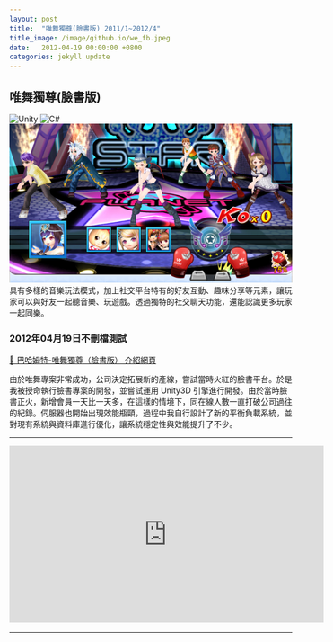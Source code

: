 ```yaml
---
layout: post
title:  "唯舞獨尊(臉書版) 2011/1~2012/4"
title_image: /image/github.io/we_fb.jpeg
date:   2012-04-19 00:00:00 +0800
categories: jekyll update
---
```


## 唯舞獨尊(臉書版)
![Unity](https://img.shields.io/badge/unity-%23000000.svg?style=for-the-badge&logo=unity&logoColor=white) ![C#](https://img.shields.io/badge/c%23-%23239120.svg?style=for-the-badge&logo=csharp&logoColor=white)  
![唯舞獨尊(臉書版)](/image/github.io/we_fb.jpeg)
具有多樣的音樂玩法模式，加上社交平台特有的好友互動、趣味分享等元素，讓玩家可以與好友一起聽音樂、玩遊戲。透過獨特的社交聊天功能，還能認識更多玩家一起同樂。

### 2012年04月19日不刪檔測試

[🔗 巴哈姆特-唯舞獨尊（臉書版） 介紹網頁](https://acg.gamer.com.tw/acgDetail.php?s=54751)

由於唯舞專案非常成功，公司決定拓展新的產線，嘗試當時火紅的臉書平台。於是我被授命執行臉書專案的開發，並嘗試運用 Unity3D 引擎進行開發。由於當時臉書正火，新增會員一天比一天多，在這樣的情境下，同在線人數一直打破公司過往的紀錄。伺服器也開始出現效能瓶頸，過程中我自行設計了新的平衡負載系統，並對現有系統與資料庫進行優化，讓系統穩定性與效能提升了不少。

---

<iframe width="560" height="315" src="https://www.youtube.com/embed/xuk4FPJRY9Q" frameborder="0" allowfullscreen></iframe>

---
